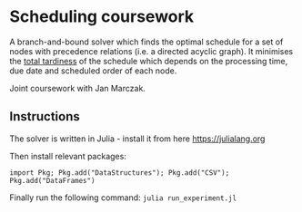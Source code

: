 # Scheduling coursework

A branch-and-bound solver which finds the optimal schedule for a set of nodes with precedence relations (i.e. a directed acyclic graph). It minimises the [total tardiness](https://en.wikipedia.org/wiki/Tardiness_(scheduling)) of the schedule which depends on the processing time, due date and scheduled order of each node. 

Joint coursework with Jan Marczak.


## Instructions

The solver is written in Julia - install it from here https://julialang.org

Then install relevant packages:

`import Pkg; Pkg.add("DataStructures"); Pkg.add("CSV"); Pkg.add("DataFrames")`

Finally run the following command: `julia run_experiment.jl`
